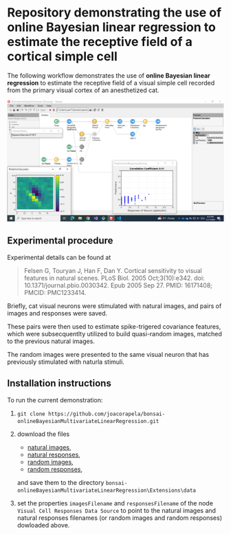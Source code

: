 
# Repository demonstrating the use of **online Bayesian linear regression** to estimate the receptive field of a cortical simple cell

The following workflow demonstrates the use of **online Bayesian linear
regression** to estimate the receptive field of a visual simple cell recorded
from the primary visual cortex of an anesthetized cat.

![oblr workflow](figures/oblr.png)

## Experimental procedure

Experimental details can be found at

> Felsen G, Touryan J, Han F, Dan Y. Cortical sensitivity to visual features in natural scenes. PLoS Biol. 2005 Oct;3(10):e342. doi: 10.1371/journal.pbio.0030342. Epub 2005 Sep 27. PMID: 16171408; PMCID: PMC1233414.

Briefly, cat visual neurons were stimulated with natural images, and pairs of
images and responses were saved.

These pairs were then used to estimate spike-trigered covariance features,
which were subsecquentlty utilized to build quasi-random images, matched to the
previous natural images.

The random images were presented to the same visual neuron that has previously
stimulated with naturla stimuli.

## Installation instructions

To run the current demonstration:

1. `git clone https://github.com/joacorapela/bonsai-onlineBayesianMultivariateLinearRegression.git`

2. download the files

    - [natural images](https://www.gatsby.ucl.ac.uk/~rapela/bonsai/onlineBayesianLinearRegression/data/equalpower_C2_25hzPP.dat),
    - [natural responses](https://www.gatsby.ucl.ac.uk/~rapela/bonsai/onlineBayesianLinearRegression/data/nsSumSpikeRates.dat),
    - [random images](https://www.gatsby.ucl.ac.uk/~rapela/bonsai/onlineBayesianLinearRegression/data/rsImagesC2PP.dat),
    - [random responses](https://www.gatsby.ucl.ac.uk/~rapela/bonsai/onlineBayesianLinearRegression/data/rsSumSpikeRates.dat),

    and save them to the directory `bonsai-onlineBayesianMultivariateLinearRegression\Extensions\data`

3. set the properties `imagesFilename` and `responsesFilename` of  the node
   `Visual Cell Responses Data Source` to point to the natural images and
   natural responses filenames (or random images and random responses)
   dowloaded above.
